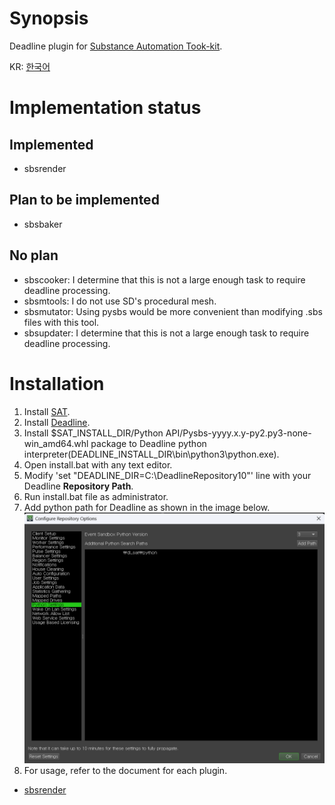 # Synopsis

Deadline plugin for [Substance Automation Took-kit](https://helpx.adobe.com/substance-3d-sat.html).

KR: [한국어](README-kr.md)

# Implementation status

## Implemented

- sbsrender

## Plan to be implemented

- sbsbaker

## No plan

- sbscooker: I determine that this is not a large enough task to require deadline processing.
- sbsmtools: I do not use SD's procedural mesh.
- sbsmutator: Using pysbs would be more convenient than modifying .sbs files with this tool.
- sbsupdater: I determine that this is not a large enough task to require deadline processing.

# Installation

1. Install [SAT](https://helpx.adobe.com/substance-3d-sat.html).
2. Install [Deadline](https://aws.amazon.com/ko/thinkbox-deadline/).
3. Install \$SAT_INSTALL_DIR/Python API/Pysbs-yyyy.x.y-py2.py3-none-win_amd64.whl package to Deadline python
   interpreter(DEADLINE_INSTALL_DIR\bin\python3\python.exe).
4. Open install.bat with any text editor.
5. Modify 'set "DEADLINE_DIR=C:\DeadlineRepository10"' line with your Deadline **Repository Path**.
6. Run install.bat file as administrator.
7. Add python path for Deadline as shown in the image below.
   ![setPythonPath](img/setPythonPath.png)
8. For usage, refer to the document for each plugin.

- [sbsrender](plugins/sbsrender/README.md)
